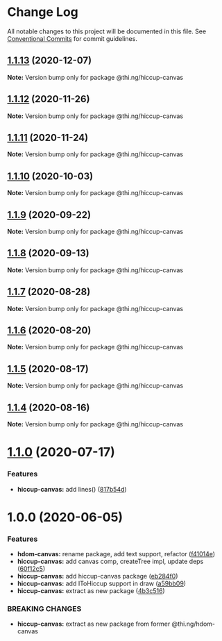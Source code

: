 # Change Log

All notable changes to this project will be documented in this file.
See [Conventional Commits](https://conventionalcommits.org) for commit guidelines.

## [1.1.13](https://github.com/thi-ng/umbrella/compare/@thi.ng/hiccup-canvas@1.1.12...@thi.ng/hiccup-canvas@1.1.13) (2020-12-07)

**Note:** Version bump only for package @thi.ng/hiccup-canvas





## [1.1.12](https://github.com/thi-ng/umbrella/compare/@thi.ng/hiccup-canvas@1.1.11...@thi.ng/hiccup-canvas@1.1.12) (2020-11-26)

**Note:** Version bump only for package @thi.ng/hiccup-canvas





## [1.1.11](https://github.com/thi-ng/umbrella/compare/@thi.ng/hiccup-canvas@1.1.10...@thi.ng/hiccup-canvas@1.1.11) (2020-11-24)

**Note:** Version bump only for package @thi.ng/hiccup-canvas





## [1.1.10](https://github.com/thi-ng/umbrella/compare/@thi.ng/hiccup-canvas@1.1.9...@thi.ng/hiccup-canvas@1.1.10) (2020-10-03)

**Note:** Version bump only for package @thi.ng/hiccup-canvas





## [1.1.9](https://github.com/thi-ng/umbrella/compare/@thi.ng/hiccup-canvas@1.1.8...@thi.ng/hiccup-canvas@1.1.9) (2020-09-22)

**Note:** Version bump only for package @thi.ng/hiccup-canvas





## [1.1.8](https://github.com/thi-ng/umbrella/compare/@thi.ng/hiccup-canvas@1.1.7...@thi.ng/hiccup-canvas@1.1.8) (2020-09-13)

**Note:** Version bump only for package @thi.ng/hiccup-canvas





## [1.1.7](https://github.com/thi-ng/umbrella/compare/@thi.ng/hiccup-canvas@1.1.6...@thi.ng/hiccup-canvas@1.1.7) (2020-08-28)

**Note:** Version bump only for package @thi.ng/hiccup-canvas





## [1.1.6](https://github.com/thi-ng/umbrella/compare/@thi.ng/hiccup-canvas@1.1.5...@thi.ng/hiccup-canvas@1.1.6) (2020-08-20)

**Note:** Version bump only for package @thi.ng/hiccup-canvas





## [1.1.5](https://github.com/thi-ng/umbrella/compare/@thi.ng/hiccup-canvas@1.1.4...@thi.ng/hiccup-canvas@1.1.5) (2020-08-17)

**Note:** Version bump only for package @thi.ng/hiccup-canvas





## [1.1.4](https://github.com/thi-ng/umbrella/compare/@thi.ng/hiccup-canvas@1.1.3...@thi.ng/hiccup-canvas@1.1.4) (2020-08-16)

**Note:** Version bump only for package @thi.ng/hiccup-canvas





# [1.1.0](https://github.com/thi-ng/umbrella/compare/@thi.ng/hiccup-canvas@1.0.6...@thi.ng/hiccup-canvas@1.1.0) (2020-07-17)


### Features

* **hiccup-canvas:** add lines() ([817b54d](https://github.com/thi-ng/umbrella/commit/817b54d6758cf8c74e5d1b450be7d9f8dc2356fc))





# 1.0.0 (2020-06-05)


### Features

* **hdom-canvas:** rename package, add text support, refactor ([f41014e](https://github.com/thi-ng/umbrella/commit/f41014ebffa8d4051fccbf04080d814fd62a474b))
* **hiccup-canvas:** add canvas comp, createTree impl, update deps ([60f12c5](https://github.com/thi-ng/umbrella/commit/60f12c5da7a7803e00846da6c316f65952097067))
* **hiccup-canvas:** add hiccup-canvas package ([eb284f0](https://github.com/thi-ng/umbrella/commit/eb284f0129118e5ef180383a3cd4a31915a5d82a))
* **hiccup-canvas:** add IToHiccup support in draw ([a59bb09](https://github.com/thi-ng/umbrella/commit/a59bb0923f37677d6579aede0dbe9958b0150d81))
* **hiccup-canvas:** extract as new package ([4b3c516](https://github.com/thi-ng/umbrella/commit/4b3c516573dc9cb247dedc211210151575709925))


### BREAKING CHANGES

* **hiccup-canvas:** extract as new package from former @thi.ng/hdom-canvas
